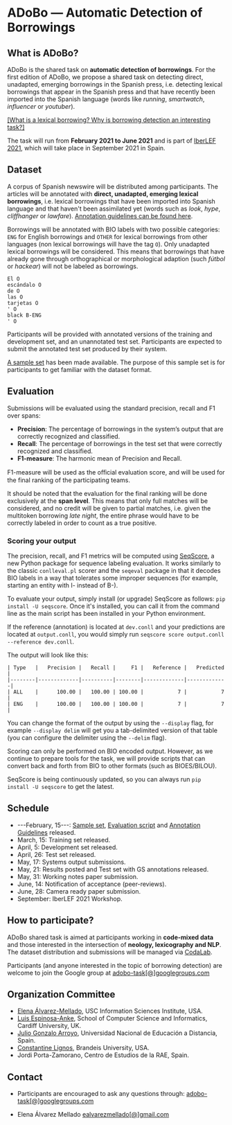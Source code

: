 # ADoBo — Automatic Detection of Borrowings 
## What is ADoBo?
ADoBo is the shared task on **automatic detection of borrowings**. For the first edition of ADoBo, we propose a shared task on detecting direct, unadapted, emerging borrowings in the Spanish press, i.e. detecting lexical borrowings that appear in the Spanish press and that have recently been imported into the Spanish language (words like _running_, _smartwatch_, _influencer_ or _youtuber_). 

[[What is a lexical borrowing? Why is borrowing detection an interesting task?]](https://adobo-task.github.io/borrowing.html)

The task will run from **February 2021 to June 2021** and is part of [IberLEF 2021](https://sites.google.com/view/iberlef2021/), which will take place in September 2021 in Spain.

## Dataset
A corpus of Spanish newswire will be distributed among participants. The articles will be annotated with **direct, unadapted, emerging lexical borrowings**, i.e. lexical borrowings that have been imported into Spanish language and that haven't been assimilated yet (words such as _look_, _hype_, _cliffhanger_ or _lawfare_). [Annotation guidelines can be found here](https://adobo-task.github.io/docs/guidelines.pdf).

Borrowings will be annotated with BIO labels with two possible categories: ``ENG`` for English borrowings and ``OTHER`` for lexical borrowings from other languages (non lexical borrowings will have the tag ``O``). Only unadapted lexical borrowings will be considered. This means that borrowings that have already gone through orthographical or morphological adaption (such _fútbol_ or _hackear_) will not be labeled as borrowings. 

```
El O
escándalo O
de O
las O
tarjetas O
' O
black B-ENG
' O
```

Participants will be provided with annotated versions of the training and development set, and an unannotated test set. Participants are expected to submit the annotated test set produced by their system. 

[A sample set](https://github.com/adobo-task/adobo-2021/tree/main/corpus) has been made available. The purpose of this sample set is for participants to get familiar with the dataset format.

## Evaluation
Submissions will be evaluated using the standard precision, recall and F1 over spans:
* **Precision**: The percentage of borrowings in the system’s output that are correctly recognized and classified.
* **Recall**: The percentage of borrowings in the test set that were correctly recognized and classified.
* **F1-measure**: The harmonic mean of Precision and Recall.

F1-measure will be used as the oﬀicial evaluation score, and will be used for the final ranking of the participating teams. 

It should be noted that the evaluation for the final ranking will be done exclusively at the **span level**. This means that only full matches will be considered, and no credit will be given to partial matches, i.e. given the multitoken borrowing _late night_, the entire phrase would have to be correctly labeled in order to count as a true positive. 

### Scoring your output

The precision, recall, and F1 metrics will be computed using [SeqScore](https://github.com/bltlab/seqscore), a new Python package for sequence labeling evaluation.
It works similarly to the classic `conlleval.pl` scorer and the `seqeval` package in that it decodes BIO labels in a way that tolerates some improper sequences (for example, starting an entity with I- instead of B-).

To evaluate your output, simply install (or upgrade) SeqScore as follows: `pip install -U seqscore`.
Once it's installed, you can call it from the command line as the main script has been installed in your Python environment.

If the reference (annotation) is located at `dev.conll` and your predictions are located at `output.conll`, you would simply run `seqscore score output.conll --reference dev.conll`.

The output will look like this:
```
| Type   |   Precision |   Recall |     F1 |   Reference |   Predicted |
|--------|-------------|----------|--------|-------------|-------------|
| ALL    |      100.00 |   100.00 | 100.00 |           7 |           7 |
| ENG    |      100.00 |   100.00 | 100.00 |           7 |           7 |
```

You can change the format of the output by using the `--display` flag, for example `--display delim` will get you a tab-delimited version of that table (you can configure the delimiter using the `--delim` flag).

Scoring can only be performed on BIO encoded output. However, as we continue to prepare tools for the task, we will provide scripts that can convert back and forth from BIO to other formats (such as BIOES/BILOU).

SeqScore is being continuously updated, so you can always run `pip install -U seqscore` to get the latest.

## Schedule

* ---February, 15---: [Sample set](https://github.com/adobo-task/adobo-2021/tree/main/corpus), [Evaluation script](https://github.com/bltlab/seqscore) and [Annotation Guidelines](https://adobo-task.github.io/docs/guidelines.pdf) released.
* March, 15: Training set released.
* April,  5: Development set released.
* April, 26: Test set released.
* May,   17: Systems output submissions.
* May,   21: Results posted and Test set with GS annotations released.
* May,   31: Working notes paper submission.
* June,  14: Notification of acceptance (peer-reviews).
* June,  28: Camera ready paper submission.
* September: IberLEF 2021 Workshop.

## How to participate?
ADoBo shared task is aimed at participants working in **code-mixed data** and those interested in the intersection of **neology, lexicography and NLP**. The dataset distribution and submissions will be managed via [CodaLab](https://competitions.codalab.org/competitions/28771). 

Participants (and anyone interested in the topic of borrowing detection) are welcome to join the Google group at [adobo-task[@]googlegroups.com](mailto:adobo-task@googlegroups.com)


## Organization Committee

* [Elena Álvarez-Mellado](https://lirondos.github.io/), USC Information Sciences Institute, USA.
* [Luis Espinosa-Anke](https://luis-espinosa-anke.jimdosite.com/), School of Computer Science and Informatics, Cardiff University, UK. 
* [Julio Gonzalo Arroyo](https://sites.google.com/view/nlp-uned/people/julio-gonzalo), Universidad Nacional de Educación a Distancia, Spain.
* [Constantine Lignos](https://lignos.org/), Brandeis University, USA.
* Jordi Porta-Zamorano, Centro de Estudios de la RAE, Spain.

## Contact

* Participants are encouraged to ask any questions through: [adobo-task[@]googlegroups.com](mailto:adobo-task@googlegroups.com)

* Elena Álvarez Mellado [ealvarezmellado[@]gmail.com](mailto:adobo-task@googlegroups.com)
